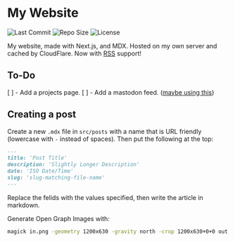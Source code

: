 # My Website

![Last Commit](https://img.shields.io/github/last-commit/vguttmann/website) ![Repo Size](https://img.shields.io/github/languages/code-size/vguttmann/website?color=brightgreen) ![License](https://img.shields.io/github/license/vguttmann/website?color=brightgreen)

My website, made with Next.js, and MDX. Hosted on my own server and cached by CloudFlare. Now with [RSS](https://bugfishing.com/feed.rss) support!

## To-Do

[ ] - Add a projects page.
[ ] - Add a mastodon feed. ([maybe using this](https://timpurdum.com/2022/11/19/mastodon-feed-in-jekyll.html))

## Creating a post

Create a new `.mdx` file in `src/posts` with a name that is URL friendly (lowercase with `-` instead of spaces). Then put the following at the top:

```md
---
title: 'Post Title'
description: 'Slightly Longer Description'
date: 'ISO Date/Time'
slug: 'slug-matching-file-name'
---
```

Replace the felids with the values specified, then write the article in markdown.

Generate Open Graph Images with:

```bash
magick in.png -geometry 1200x630 -gravity north -crop 1200x630+0+0 out.png
```
